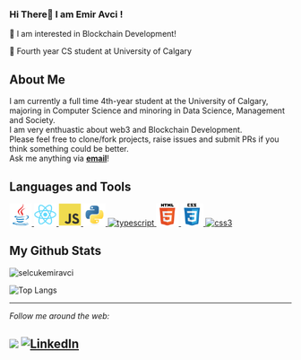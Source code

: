 ### Hi There👋 I am Emir Avci !
🔭 I am interested in Blockchain Development!

🏫 Fourth year CS student at University of Calgary

## About Me
<p>
I am currently a full time 4th-year student at the University of Calgary, majoring in Computer Science and minoring in Data Science, Management and Society.<br> I am very enthuastic about web3 and Blockchain Development.<br>Please feel free to clone/fork projects, raise issues and submit PRs if you think something could be better. <br>
Ask me anything via <a href="mailto:contact@selcukemiravci.com"><b>email</b></a>!
</p>

## Languages and Tools

<p> 
  <a href="https://www.oracle.com/java/" target="_blank"> 
    <img src="https://raw.githubusercontent.com/devicons/devicon/master/icons/java/java-original.svg" alt="java" width="40" height="40"/> 
  </a>
  <a href="https://reactjs.org/" target="_blank"> 
    <img src="https://raw.githubusercontent.com/devicons/devicon/master/icons/react/react-original.svg" alt="react" width="40" height="40"/> 
  </a> 
   <a href="https://www.javascript.com/" target="_blank"> 
    <img src="https://raw.githubusercontent.com/devicons/devicon/master/icons/javascript/javascript-original.svg" alt="javascript" width="40" height="40"/> 
  </a>
   <a href="https://www.python.org" target="_blank"> 
    <img src="https://raw.githubusercontent.com/devicons/devicon/master/icons/python/python-original.svg" alt="python" width="40" height="40"/> 
  </a>  
  <a href="https://www.w3schools.com/typescript/" target="_blank"> 
    <img src="https://cdn-icons-png.flaticon.com/512/5968/5968381.png" alt="typescript" width="40" height="40"/> 
  </a> 
  <a href="https://www.w3.org/html/" target="_blank"> 
    <img src="https://raw.githubusercontent.com/devicons/devicon/master/icons/html5/html5-original-wordmark.svg" alt="html5" width="40" height="40"/> 
  </a>
  <a href="https://www.w3schools.com/css/" target="_blank"> 
    <img src="https://raw.githubusercontent.com/devicons/devicon/master/icons/css3/css3-original-wordmark.svg" alt="css3" width="40" height="40"/> 
  </a> 
   <a href="https://soliditylang.org/" target="_blank"> 
    <img src="https://cdn.icon-icons.com/icons2/2107/PNG/512/file_type_solidity_icon_130156.png" alt="css3" width="40" height="40"/> 
  </a> 
</p>

## My Github Stats

<p> <img src="https://github-readme-stats.vercel.app/api?username=selcukemiravci&show_icons=true&theme=gotham" alt="selcukemiravci" />
  
![Top Langs](https://github-readme-stats.vercel.app/api/top-langs/?username=anuraghazra&layout=compact)

---

<i>Follow me around the web:</i><br>

![](https://komarev.com/ghpvc/?username=selcukemiravci)
<a href="https://www.linkedin.com/in/selcukemiravci/" target="_blank"><img src="https://img.shields.io/badge/LinkedIn-%230077B5.svg?&style=flat-square&logo=linkedin&logoColor=white" alt="LinkedIn"></a>  
---

